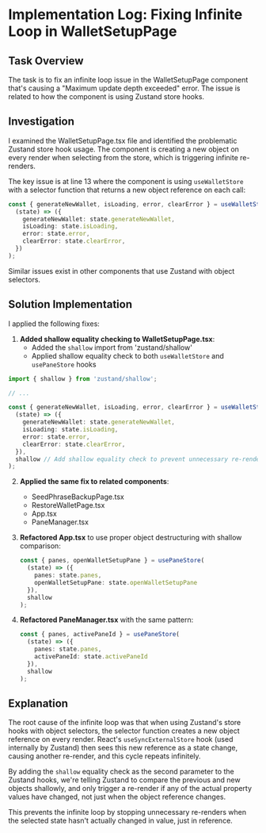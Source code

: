 # Implementation Log: Fixing Infinite Loop in WalletSetupPage

## Task Overview
The task is to fix an infinite loop issue in the WalletSetupPage component that's causing a "Maximum update depth exceeded" error. The issue is related to how the component is using Zustand store hooks.

## Investigation
I examined the WalletSetupPage.tsx file and identified the problematic Zustand store hook usage. The component is creating a new object on every render when selecting from the store, which is triggering infinite re-renders.

The key issue is at line 13 where the component is using `useWalletStore` with a selector function that returns a new object reference on each call:

```typescript
const { generateNewWallet, isLoading, error, clearError } = useWalletStore(
  (state) => ({
    generateNewWallet: state.generateNewWallet,
    isLoading: state.isLoading,
    error: state.error,
    clearError: state.clearError,
  })
);
```

Similar issues exist in other components that use Zustand with object selectors.

## Solution Implementation

I applied the following fixes:

1. **Added shallow equality checking to WalletSetupPage.tsx**:
   - Added the `shallow` import from 'zustand/shallow'
   - Applied shallow equality check to both `useWalletStore` and `usePaneStore` hooks

```typescript
import { shallow } from 'zustand/shallow';

// ...

const { generateNewWallet, isLoading, error, clearError } = useWalletStore(
  (state) => ({
    generateNewWallet: state.generateNewWallet,
    isLoading: state.isLoading,
    error: state.error,
    clearError: state.clearError,
  }),
  shallow // Add shallow equality check to prevent unnecessary re-renders
);
```

2. **Applied the same fix to related components**:
   - SeedPhraseBackupPage.tsx
   - RestoreWalletPage.tsx
   - App.tsx
   - PaneManager.tsx

3. **Refactored App.tsx** to use proper object destructuring with shallow comparison:
   ```typescript
   const { panes, openWalletSetupPane } = usePaneStore(
     (state) => ({
       panes: state.panes,
       openWalletSetupPane: state.openWalletSetupPane
     }),
     shallow
   );
   ```

4. **Refactored PaneManager.tsx** with the same pattern:
   ```typescript
   const { panes, activePaneId } = usePaneStore(
     (state) => ({
       panes: state.panes,
       activePaneId: state.activePaneId
     }),
     shallow
   );
   ```

## Explanation

The root cause of the infinite loop was that when using Zustand's store hooks with object selectors, the selector function creates a new object reference on every render. React's `useSyncExternalStore` hook (used internally by Zustand) then sees this new reference as a state change, causing another re-render, and this cycle repeats infinitely.

By adding the `shallow` equality check as the second parameter to the Zustand hooks, we're telling Zustand to compare the previous and new objects shallowly, and only trigger a re-render if any of the actual property values have changed, not just when the object reference changes.

This prevents the infinite loop by stopping unnecessary re-renders when the selected state hasn't actually changed in value, just in reference.
